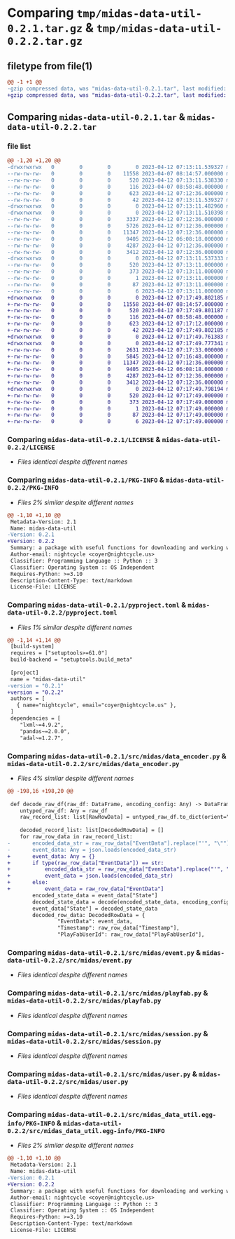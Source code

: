 # Comparing `tmp/midas-data-util-0.2.1.tar.gz` & `tmp/midas-data-util-0.2.2.tar.gz`

## filetype from file(1)

```diff
@@ -1 +1 @@
-gzip compressed data, was "midas-data-util-0.2.1.tar", last modified: Wed Apr 12 07:13:11 2023, max compression
+gzip compressed data, was "midas-data-util-0.2.2.tar", last modified: Wed Apr 12 07:17:49 2023, max compression
```

## Comparing `midas-data-util-0.2.1.tar` & `midas-data-util-0.2.2.tar`

### file list

```diff
@@ -1,20 +1,20 @@
-drwxrwxrwx   0        0        0        0 2023-04-12 07:13:11.539327 midas-data-util-0.2.1/
--rw-rw-rw-   0        0        0    11558 2023-04-07 08:14:57.000000 midas-data-util-0.2.1/LICENSE
--rw-rw-rw-   0        0        0      520 2023-04-12 07:13:11.538330 midas-data-util-0.2.1/PKG-INFO
--rw-rw-rw-   0        0        0      116 2023-04-07 08:58:48.000000 midas-data-util-0.2.1/README.md
--rw-rw-rw-   0        0        0      623 2023-04-12 07:12:36.000000 midas-data-util-0.2.1/pyproject.toml
--rw-rw-rw-   0        0        0       42 2023-04-12 07:13:11.539327 midas-data-util-0.2.1/setup.cfg
-drwxrwxrwx   0        0        0        0 2023-04-12 07:13:11.482960 midas-data-util-0.2.1/src/
-drwxrwxrwx   0        0        0        0 2023-04-12 07:13:11.510398 midas-data-util-0.2.1/src/midas/
--rw-rw-rw-   0        0        0     3337 2023-04-12 07:12:36.000000 midas-data-util-0.2.1/src/midas/__init__.py
--rw-rw-rw-   0        0        0     5726 2023-04-12 07:12:36.000000 midas-data-util-0.2.1/src/midas/data_encoder.py
--rw-rw-rw-   0        0        0    11347 2023-04-12 07:12:36.000000 midas-data-util-0.2.1/src/midas/event.py
--rw-rw-rw-   0        0        0     9405 2023-04-12 06:08:18.000000 midas-data-util-0.2.1/src/midas/playfab.py
--rw-rw-rw-   0        0        0     4287 2023-04-12 07:12:36.000000 midas-data-util-0.2.1/src/midas/session.py
--rw-rw-rw-   0        0        0     3412 2023-04-12 07:12:36.000000 midas-data-util-0.2.1/src/midas/user.py
-drwxrwxrwx   0        0        0        0 2023-04-12 07:13:11.537333 midas-data-util-0.2.1/src/midas_data_util.egg-info/
--rw-rw-rw-   0        0        0      520 2023-04-12 07:13:11.000000 midas-data-util-0.2.1/src/midas_data_util.egg-info/PKG-INFO
--rw-rw-rw-   0        0        0      373 2023-04-12 07:13:11.000000 midas-data-util-0.2.1/src/midas_data_util.egg-info/SOURCES.txt
--rw-rw-rw-   0        0        0        1 2023-04-12 07:13:11.000000 midas-data-util-0.2.1/src/midas_data_util.egg-info/dependency_links.txt
--rw-rw-rw-   0        0        0       87 2023-04-12 07:13:11.000000 midas-data-util-0.2.1/src/midas_data_util.egg-info/requires.txt
--rw-rw-rw-   0        0        0        6 2023-04-12 07:13:11.000000 midas-data-util-0.2.1/src/midas_data_util.egg-info/top_level.txt
+drwxrwxrwx   0        0        0        0 2023-04-12 07:17:49.802185 midas-data-util-0.2.2/
+-rw-rw-rw-   0        0        0    11558 2023-04-07 08:14:57.000000 midas-data-util-0.2.2/LICENSE
+-rw-rw-rw-   0        0        0      520 2023-04-12 07:17:49.801187 midas-data-util-0.2.2/PKG-INFO
+-rw-rw-rw-   0        0        0      116 2023-04-07 08:58:48.000000 midas-data-util-0.2.2/README.md
+-rw-rw-rw-   0        0        0      623 2023-04-12 07:17:12.000000 midas-data-util-0.2.2/pyproject.toml
+-rw-rw-rw-   0        0        0       42 2023-04-12 07:17:49.802185 midas-data-util-0.2.2/setup.cfg
+drwxrwxrwx   0        0        0        0 2023-04-12 07:17:49.761383 midas-data-util-0.2.2/src/
+drwxrwxrwx   0        0        0        0 2023-04-12 07:17:49.777341 midas-data-util-0.2.2/src/midas/
+-rw-rw-rw-   0        0        0     2631 2023-04-12 07:17:33.000000 midas-data-util-0.2.2/src/midas/__init__.py
+-rw-rw-rw-   0        0        0     5845 2023-04-12 07:16:48.000000 midas-data-util-0.2.2/src/midas/data_encoder.py
+-rw-rw-rw-   0        0        0    11347 2023-04-12 07:12:36.000000 midas-data-util-0.2.2/src/midas/event.py
+-rw-rw-rw-   0        0        0     9405 2023-04-12 06:08:18.000000 midas-data-util-0.2.2/src/midas/playfab.py
+-rw-rw-rw-   0        0        0     4287 2023-04-12 07:12:36.000000 midas-data-util-0.2.2/src/midas/session.py
+-rw-rw-rw-   0        0        0     3412 2023-04-12 07:12:36.000000 midas-data-util-0.2.2/src/midas/user.py
+drwxrwxrwx   0        0        0        0 2023-04-12 07:17:49.798194 midas-data-util-0.2.2/src/midas_data_util.egg-info/
+-rw-rw-rw-   0        0        0      520 2023-04-12 07:17:49.000000 midas-data-util-0.2.2/src/midas_data_util.egg-info/PKG-INFO
+-rw-rw-rw-   0        0        0      373 2023-04-12 07:17:49.000000 midas-data-util-0.2.2/src/midas_data_util.egg-info/SOURCES.txt
+-rw-rw-rw-   0        0        0        1 2023-04-12 07:17:49.000000 midas-data-util-0.2.2/src/midas_data_util.egg-info/dependency_links.txt
+-rw-rw-rw-   0        0        0       87 2023-04-12 07:17:49.000000 midas-data-util-0.2.2/src/midas_data_util.egg-info/requires.txt
+-rw-rw-rw-   0        0        0        6 2023-04-12 07:17:49.000000 midas-data-util-0.2.2/src/midas_data_util.egg-info/top_level.txt
```

### Comparing `midas-data-util-0.2.1/LICENSE` & `midas-data-util-0.2.2/LICENSE`

 * *Files identical despite different names*

### Comparing `midas-data-util-0.2.1/PKG-INFO` & `midas-data-util-0.2.2/PKG-INFO`

 * *Files 2% similar despite different names*

```diff
@@ -1,10 +1,10 @@
 Metadata-Version: 2.1
 Name: midas-data-util
-Version: 0.2.1
+Version: 0.2.2
 Summary: a package with useful functions for downloading and working with midas generated analytics data
 Author-email: nightcycle <coyer@nightcycle.us>
 Classifier: Programming Language :: Python :: 3
 Classifier: Operating System :: OS Independent
 Requires-Python: >=3.10
 Description-Content-Type: text/markdown
 License-File: LICENSE
```

### Comparing `midas-data-util-0.2.1/pyproject.toml` & `midas-data-util-0.2.2/pyproject.toml`

 * *Files 1% similar despite different names*

```diff
@@ -1,14 +1,14 @@
 [build-system]
 requires = ["setuptools>=61.0"]
 build-backend = "setuptools.build_meta"
 
 [project]
 name = "midas-data-util"
-version = "0.2.1"
+version = "0.2.2"
 authors = [
   { name="nightcycle", email="coyer@nightcycle.us" },
 ]
 dependencies = [
 	"lxml~=4.9.2", 
 	"pandas~=2.0.0",
 	"adal~=1.2.7",
```

### Comparing `midas-data-util-0.2.1/src/midas/data_encoder.py` & `midas-data-util-0.2.2/src/midas/data_encoder.py`

 * *Files 4% similar despite different names*

```diff
@@ -198,16 +198,20 @@
 
 def decode_raw_df(raw_df: DataFrame, encoding_config: Any) -> DataFrame:
 	untyped_raw_df: Any = raw_df
 	raw_record_list: list[RawRowData] = untyped_raw_df.to_dict(orient="records")
 
 	decoded_record_list: list[DecodedRowData] = []
 	for raw_row_data in raw_record_list:
-		encoded_data_str = raw_row_data["EventData"].replace("'", "\"").replace("False", "false").replace("True", "true")
-		event_data: Any = json.loads(encoded_data_str)
+		event_data: Any = {}
+		if type(raw_row_data["EventData"]) == str:
+			encoded_data_str = raw_row_data["EventData"].replace("'", "\"").replace("False", "false").replace("True", "true")
+			event_data = json.loads(encoded_data_str)
+		else:
+			event_data = raw_row_data["EventData"]
 		encoded_state_data = event_data["State"]
 		decoded_state_data = decode(encoded_state_data, encoding_config)
 		event_data["State"] = decoded_state_data
 		decoded_row_data: DecodedRowData = {
 				"EventData": event_data,
 				"Timestamp": raw_row_data["Timestamp"],
 				"PlayFabUserId": raw_row_data["PlayFabUserId"],
```

### Comparing `midas-data-util-0.2.1/src/midas/event.py` & `midas-data-util-0.2.2/src/midas/event.py`

 * *Files identical despite different names*

### Comparing `midas-data-util-0.2.1/src/midas/playfab.py` & `midas-data-util-0.2.2/src/midas/playfab.py`

 * *Files identical despite different names*

### Comparing `midas-data-util-0.2.1/src/midas/session.py` & `midas-data-util-0.2.2/src/midas/session.py`

 * *Files identical despite different names*

### Comparing `midas-data-util-0.2.1/src/midas/user.py` & `midas-data-util-0.2.2/src/midas/user.py`

 * *Files identical despite different names*

### Comparing `midas-data-util-0.2.1/src/midas_data_util.egg-info/PKG-INFO` & `midas-data-util-0.2.2/src/midas_data_util.egg-info/PKG-INFO`

 * *Files 2% similar despite different names*

```diff
@@ -1,10 +1,10 @@
 Metadata-Version: 2.1
 Name: midas-data-util
-Version: 0.2.1
+Version: 0.2.2
 Summary: a package with useful functions for downloading and working with midas generated analytics data
 Author-email: nightcycle <coyer@nightcycle.us>
 Classifier: Programming Language :: Python :: 3
 Classifier: Operating System :: OS Independent
 Requires-Python: >=3.10
 Description-Content-Type: text/markdown
 License-File: LICENSE
```

